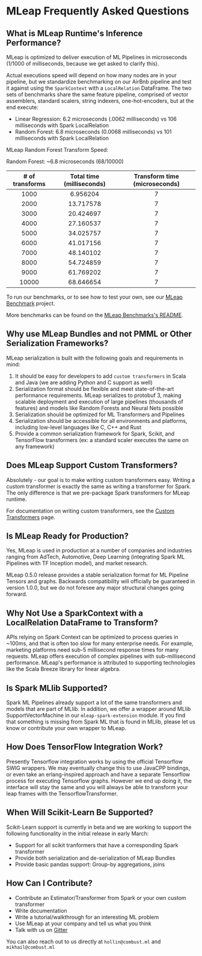 # MLeap Frequently Asked Questions

## What is MLeap Runtime's Inference Performance?

MLeap is optimized to deliver execution of ML Pipelines in microseconds (1/1000 of milliseconds, because we get asked to clarify this).

Actual executions speed will depend on how many nodes are in your pipeline, but we standardize benchmarking on our AirBnb pipeline and test it against using the `SparkContext` with a `LocalRelation` DataFrame. 
The two sets of benchmarks share the same feature pipeline, comprised of vector assemblers, standard scalers, string indexers, one-hot-encoders, but at the end execute:
* Linear Regression: 6.2 microseconds (.0062 milliseconds) vs 106 milliseconds with Spark LocalRelation
* Random Forest: 6.8 microseconds (0.0068 milliseconds) vs 101 milliseconds with Spark LocalRelation

MLeap Random Forest Transform Speed:

Random Forest: ~6.8 microseconds (68/10000)

| # of transforms | Total time (milliseconds) | Transform time (microseconds) |
|:---:|:---:|:---:|
| 1000 | 6.956204 | 7 |
| 2000 | 13.717578 | 7 |
| 3000 | 20.424697 | 7 |
| 4000 | 27.160537 | 7 |
| 5000 | 34.025757 | 7 |
| 6000 | 41.017156 | 7 |
| 7000 | 48.140102 | 7 |
| 8000 | 54.724859 | 7 |
| 9000 | 61.769202 | 7 |
| 10000 | 68.646654 | 7 |

To run our benchmarks, or to see how to test your own, see our [MLeap Benchmark](https://github.com/combust/mleap/tree/master/mleap-benchmark) project.

More benchmarks can be found on the [MLeap Benchmarks's README](https://github.com/combust/mleap/blob/master/mleap-benchmark/README.md).

## Why use MLeap Bundles and not PMML or Other Serialization Frameworks?

MLeap serialization is built with the following goals and requirements in mind:
1. It should be easy for developers to add `custom transformers` in Scala and Java (we are adding Python and C support as well)
2. Serialization format should be flexible and meet state-of-the-art performance requirements. MLeap serializes to protobuf 3, making scalable deployment and execution of large pipelines (thousands of features) and models like Random Forests and Neural Nets possible
3. Serialization should be optimized for ML Transformers and Pipelines
4. Serialization should be accessible for all environments and platforms, including low-level languages like C, C++ and Rust
5. Provide a common serialization framework for Spark, Scikit, and TensorFlow transformers (ex: a standard scaler executes the same on any framework) 


## Does MLeap Support Custom Transformers?

Absolutely - our goal is to make writing custom transformers easy. Writing a custom transformer is exactly the same as writing a transformer for Spark. The only difference is that we pre-package Spark transformers for MLeap runtime.

For documentation on writing custom transformers, see the [Custom Transformers](http://mleap-docs.combust.ml/mleap-runtime/custom-transformer.html) page.


## Is MLeap Ready for Production?

Yes, MLeap is used in production at a number of companies and industries ranging from AdTech, Automotive, Deep Learning (integrating Spark ML Pipelines with TF Inception model), and market research.

MLeap 0.5.0 release provides a stable serialization format for ML Pipeline Tensors and graphs. Backwards compatibility will officially be guaranteed in version 1.0.0, but we do not foresee any major structural changes going forward.

## Why Not Use a SparkContext with a LocalRelation DataFrame to Transform?

APIs relying on Spark Context can be optimized to process queries in ~100ms, and that is often too slow for many enterprise needs. For example, marketing platforms
need sub-5 millisecond response times for many requests. MLeap offers execution of complex pipelines with sub-millisecond performance. MLeap's performance is attributed to supporting technologies like the Scala Breeze library for linear algebra.

## Is Spark MLlib Supported?

Spark ML Pipelines already support a lot of the same transformers and models that are part of MLlib. In addition, we offer a wrapper around MLlib SupportVectorMachine in our `mleap-spark-extension` module. 
If you find that something is missing from Spark ML that is found in MLlib, please let us know or contribute your own wrapper to MLeap.

## How Does TensorFlow Integration Work?

Presently Tensorflow integration works by using the official Tensorflow
SWIG wrappers. We may eventually change this to use JavaCPP bindings, or
even take an erlang-inspired approach and have a separate Tensorflow
process for executing Tensorflow graphs. However we end up doing it, the
interface will stay the same and you will always be able to transform
your leap frames with the TensorflowTransformer.

## When Will Scikit-Learn Be Supported?

Scikit-Learn support is currently in beta and we are working to support the following functionality in the initial release in early March:
* Support for all scikit tranformers that have a corresponding Spark transformer
* Provide both serialization and de-serialization of MLeap Bundles
* Provide basic pandas support: Group-by aggregations, joins

## How Can I Contribute?

* Contribute an Estimator/Transformer from Spark or your own custom transformer
* Write documentation
* Write a tutorial/walkthrough for an interesting ML problem
* Use MLeap at your company and tell us what you think
* Talk with us on [Gitter](https://gitter.im/combust/mleap)

You can also reach out to us directly at `hollin@combust.ml` and `mikhail@combust.ml`

